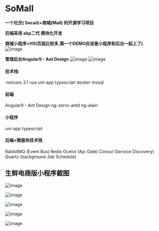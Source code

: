 # SoMall


**一个社交( Socail)+商城(Mall) 的开源学习项目**

**后端采用 abp二代 模块化开发**

**商城小程序+H5(页面比较多,第一个DEMO应该是小程序和后台一起上了)**
![image](_temp/mall/mall_1.jpg)

**管理后台Angular9 - Ant Design**
![image](_temp/angular/index.png)
![image](_temp/angular/spu_edit.jpg)

#### 技术栈:

.netcore 3.1
vue
uni-app
typescript
docker
mssql

#### 前端

Angular9 - Ant Design
ng-zorro-antd
ng-alain

#### 小程序 
uni-app typescript

#### 后端+微服务技术栈

RabbitMQ (Event Bus)
Redis
Ocelot (Api Gate)
Consul (Service Discovery)
Quartz (background Job Schedule)


## 生鲜电商版小程序截图

![image](_temp/fresh/1.png)

![image](_temp/fresh/2.png)

![image](_temp/fresh/3.png)

![image](_temp/fresh/4.png)

![image](_temp/fresh/5.png)
